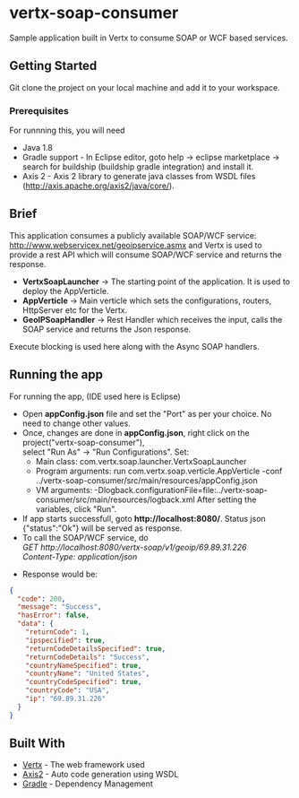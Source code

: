 # vertx-soap-consumer

Sample application built in Vertx to consume SOAP or WCF based services.

## Getting Started

Git clone the project on your local machine and add it to your workspace.

### Prerequisites

For runnning this, you will need
- Java 1.8
- Gradle support - In Eclipse editor, goto help -> eclipse marketplace -> search for buildship (buildship gradle integration) and install it.
- Axis 2  - Axis 2 library to generate java classes from WSDL files (http://axis.apache.org/axis2/java/core/).

## Brief

This application consumes a publicly available SOAP/WCF service: http://www.webservicex.net/geoipservice.asmx and Vertx is used to provide a rest API which will consume SOAP/WCF service and returns the response.
- **VertxSoapLauncher**       -> The starting point of the application. It is used to deploy the AppVerticle.
- **AppVerticle**             -> Main verticle which sets the configurations, routers, HttpServer etc for the Vertx.
- **GeoIPSoapHandler**        -> Rest Handler which receives the input, calls the SOAP service and returns the Json response.

Execute blocking is used here along with the Async SOAP handlers.

## Running the app

For running the app, (IDE used here is Eclipse)
- Open **appConfig.json** file and set the "Port" as per your choice. No need to change other values.
- Once, changes are done in **appConfig.json**, right click on the project("vertx-soap-consumer"), <br />select "Run As" -> "Run Configurations". Set:
  * Main class: com.vertx.soap.launcher.VertxSoapLauncher
  * Program arguments: run com.vertx.soap.verticle.AppVerticle -conf ../vertx-soap-consumer/src/main/resources/appConfig.json
  * VM arguments: -Dlogback.configurationFile=file:../vertx-soap-consumer/src/main/resources/logback.xml
After setting the variables, click "Run".
- If app starts successfull, goto **http://localhost:8080/**. Status json {"status":"Ok"} will be served as response.
- To call the SOAP/WCF service, do <br />
*GET http://localhost:8080/vertx-soap/v1/geoip/69.89.31.226* <br />
*Content-Type: application/json* <br />
* Response would be: <br />
```json
{
  "code": 200,
  "message": "Success",
  "hasError": false,
  "data": {
    "returnCode": 1,
    "ipspecified": true,
    "returnCodeDetailsSpecified": true,
    "returnCodeDetails": "Success",
    "countryNameSpecified": true,
    "countryName": "United States",
    "countryCodeSpecified": true,
    "countryCode": "USA",
    "ip": "69.89.31.226"
  }
}
```
## Built With

* [Vertx](http://vertx.io/) - The web framework used
* [Axis2](http://axis.apache.org/axis2/java/core/) - Auto code generation using WSDL
* [Gradle](https://gradle.org/) - Dependency Management
